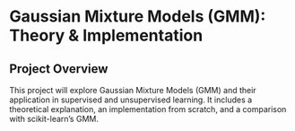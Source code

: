 # Gaussian Mixture Models (GMM): Theory & Implementation

## Project Overview

This project will explore Gaussian Mixture Models (GMM) and their application in supervised and unsupervised learning. 
It includes a theoretical explanation, an implementation from scratch, and a comparison with scikit-learn’s GMM.
